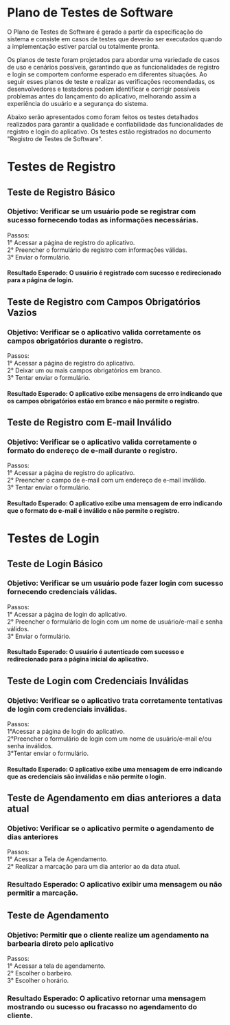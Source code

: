 # Plano de Testes de Software

O Plano de Testes de Software é gerado a partir da especificação do sistema e consiste em casos de testes que deverão ser executados quando a implementação estiver parcial ou totalmente pronta.

Os planos de teste foram projetados para abordar uma variedade de casos de uso e cenários possíveis, garantindo que as funcionalidades de registro e login se comportem conforme esperado em diferentes situações. Ao seguir esses planos de teste e realizar as verificações recomendadas, os desenvolvedores e testadores podem identificar e corrigir possíveis problemas antes do lançamento do aplicativo, melhorando assim a experiência do usuário e a segurança do sistema.

Abaixo serão apresentados como foram feitos os testes detalhados realizados para garantir a qualidade e confiabilidade das funcionalidades de registro e login do aplicativo. Os testes estão registrados no documento "Registro de Testes de Software".

# Testes de Registro
## Teste de Registro Básico
### Objetivo: Verificar se um usuário pode se registrar com sucesso fornecendo todas as informações necessárias.
Passos:<br>
1° Acessar a página de registro do aplicativo.<br>
2° Preencher o formulário de registro com informações válidas.<br>
3° Enviar o formulário.<br>

#### Resultado Esperado: O usuário é registrado com sucesso e redirecionado para a página de login.

## Teste de Registro com Campos Obrigatórios Vazios
### Objetivo: Verificar se o aplicativo valida corretamente os campos obrigatórios durante o registro.
Passos:<br>
1° Acessar a página de registro do aplicativo.<br>
2° Deixar um ou mais campos obrigatórios em branco.<br>
3° Tentar enviar o formulário.<br>

#### Resultado Esperado: O aplicativo exibe mensagens de erro indicando que os campos obrigatórios estão em branco e não permite o registro.

## Teste de Registro com E-mail Inválido
### Objetivo: Verificar se o aplicativo valida corretamente o formato do endereço de e-mail durante o registro.
Passos:<br>
1° Acessar a página de registro do aplicativo.<br>
2° Preencher o campo de e-mail com um endereço de e-mail inválido.<br>
3° Tentar enviar o formulário.<br>

#### Resultado Esperado: O aplicativo exibe uma mensagem de erro indicando que o formato do e-mail é inválido e não permite o registro.

# Testes de Login
## Teste de Login Básico
### Objetivo: Verificar se um usuário pode fazer login com sucesso fornecendo credenciais válidas.
Passos:<br>
1° Acessar a página de login do aplicativo.<br>
2° Preencher o formulário de login com um nome de usuário/e-mail e senha válidos.<br>
3° Enviar o formulário.<br>

#### Resultado Esperado: O usuário é autenticado com sucesso e redirecionado para a página inicial do aplicativo.

## Teste de Login com Credenciais Inválidas
### Objetivo: Verificar se o aplicativo trata corretamente tentativas de login com credenciais inválidas.
Passos:<br>
1°Acessar a página de login do aplicativo.<br>
2°Preencher o formulário de login com um nome de usuário/e-mail e/ou senha inválidos.<br>
3°Tentar enviar o formulário.<br>

#### Resultado Esperado: O aplicativo exibe uma mensagem de erro indicando que as credenciais são inválidas e não permite o login.

## Teste de Agendamento em dias anteriores a data atual
### Objetivo: Verificar se o aplicativo permite o agendamento de dias anteriores
Passos:<br>
1° Acessar a Tela de Agendamento.<br>
2° Realizar a marcação para um dia anterior ao da data atual.<br>

### Resultado Esperado: O aplicativo exibir uma mensagem ou não permitir a marcação.

## Teste de Agendamento
### Objetivo: Permitir que o cliente realize um agendamento na barbearia direto pelo aplicativo
Passos:<br>
1° Acessar a tela de agendamento.<br>
2° Escolher o barbeiro.<br>
3° Escolher o horário.<br>

### Resultado Esperado: O aplicativo retornar uma mensagem mostrando ou sucesso ou fracasso no agendamento do cliente.
